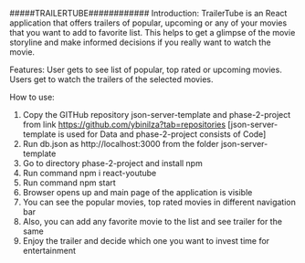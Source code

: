 #####TRAILERTUBE############
Introduction:
TrailerTube is an React application that offers trailers of popular, upcoming or any of your movies that you want to add to favorite list.
This helps to get a glimpse of the movie storyline and make informed decisions if you really want to watch the movie.

Features:
User gets to see list of popular, top rated or upcoming movies.
Users get to watch the trailers of the selected movies.

How to use:
1. Copy the GITHub repository json-server-template and phase-2-project  from link https://github.com/ybinilza?tab=repositories
[json-server-template is used for Data and phase-2-project consists of Code]
2. Run db.json as http://localhost:3000 from the folder json-server-template 
3. Go to directory phase-2-project and install npm
4. Run command npm i react-youtube
5. Run command npm start
6. Browser opens up and main page of the application is visible
7. You can see the popular movies, top rated movies in different navigation bar
8. Also, you can add any favorite movie to the list and see trailer for the same
9. Enjoy the trailer and decide which one you want to invest time for entertainment

